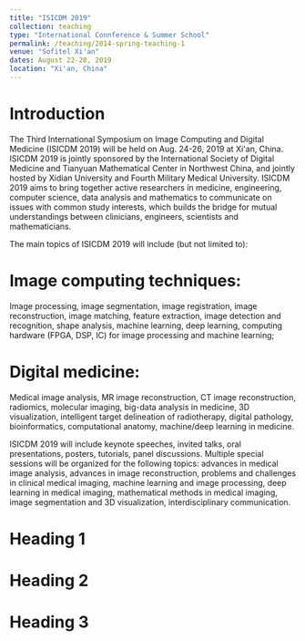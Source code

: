 ```yaml
---
title: "ISICDM 2019"
collection: teaching
type: "International Connference & Summer School"
permalink: /teaching/2014-spring-teaching-1
venue: "Sofitel Xi'an"
dates: August 22-28, 2019
location: "Xi'an, China"
---
```


Introduction
======

The Third International Symposium on Image Computing and Digital Medicine (ISICDM 2019) will be held on Aug. 24-26, 2019 at Xi'an, China. ISICDM 2019 is jointly sponsored by the International Society of Digital Medicine and Tianyuan Mathematical Center in Northwest China, and jointly hosted by Xidian University and Fourth Military Medical University. ISICDM 2019 aims to bring together active researchers in medicine, engineering, computer science, data analysis and mathematics to communicate on issues with common study interests, which builds the bridge for mutual understandings between clinicians, engineers, scientists and mathematicians.

The main topics of ISICDM 2019 will include (but not limited to):

Image computing techniques:
=======
Image processing, image segmentation, image registration, image reconstruction, image matching, feature extraction, image detection and recognition, shape analysis, machine learning, deep learning, computing hardware (FPGA, DSP, IC) for image processing and machine learning;

Digital medicine: 
=======
Medical image analysis, MR image reconstruction, CT image reconstruction, radiomics, molecular imaging, big-data analysis in medicine, 3D visualization, intelligent target delineation of radiotherapy, digital pathology, bioinformatics, computational anatomy, machine/deep learning in medicine.

ISICDM 2019 will include keynote speeches, invited talks, oral presentations, posters, tutorials, panel discussions. Multiple special sessions will be organized for the following topics: advances in medical image analysis, advances in image reconstruction, problems and challenges in clinical medical imaging, machine learning and image processing, deep learning in medical imaging, mathematical methods in medical imaging, image segmentation and 3D visualization, interdisciplinary communication.

Heading 1
======

Heading 2
======

Heading 3
======
